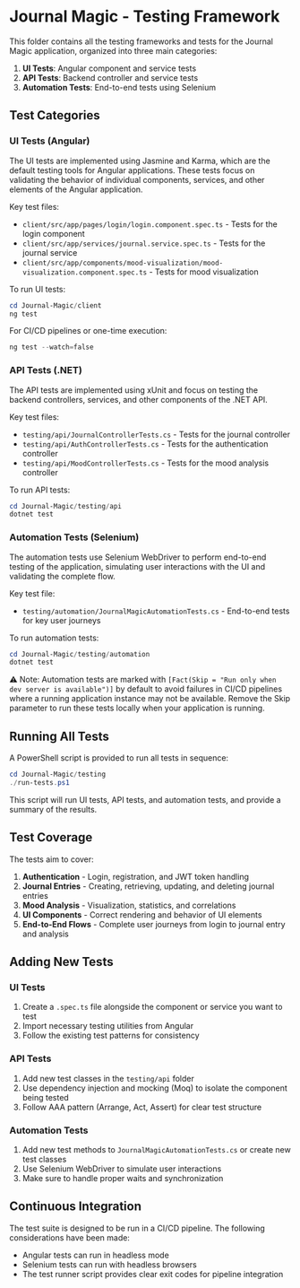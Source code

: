 # Journal Magic - Testing Framework

This folder contains all the testing frameworks and tests for the Journal Magic application, organized into three main categories:

1. **UI Tests**: Angular component and service tests
2. **API Tests**: Backend controller and service tests
3. **Automation Tests**: End-to-end tests using Selenium

## Test Categories

### UI Tests (Angular)

The UI tests are implemented using Jasmine and Karma, which are the default testing tools for Angular applications. These tests focus on validating the behavior of individual components, services, and other elements of the Angular application.

Key test files:
- `client/src/app/pages/login/login.component.spec.ts` - Tests for the login component
- `client/src/app/services/journal.service.spec.ts` - Tests for the journal service
- `client/src/app/components/mood-visualization/mood-visualization.component.spec.ts` - Tests for mood visualization

To run UI tests:
```powershell
cd Journal-Magic/client
ng test
```

For CI/CD pipelines or one-time execution:
```powershell
ng test --watch=false
```

### API Tests (.NET)

The API tests are implemented using xUnit and focus on testing the backend controllers, services, and other components of the .NET API.

Key test files:
- `testing/api/JournalControllerTests.cs` - Tests for the journal controller
- `testing/api/AuthControllerTests.cs` - Tests for the authentication controller
- `testing/api/MoodControllerTests.cs` - Tests for the mood analysis controller

To run API tests:
```powershell
cd Journal-Magic/testing/api
dotnet test
```

### Automation Tests (Selenium)

The automation tests use Selenium WebDriver to perform end-to-end testing of the application, simulating user interactions with the UI and validating the complete flow.

Key test file:
- `testing/automation/JournalMagicAutomationTests.cs` - End-to-end tests for key user journeys

To run automation tests:
```powershell
cd Journal-Magic/testing/automation
dotnet test
```

⚠️ Note: Automation tests are marked with `[Fact(Skip = "Run only when dev server is available")]` by default to avoid failures in CI/CD pipelines where a running application instance may not be available. Remove the Skip parameter to run these tests locally when your application is running.

## Running All Tests

A PowerShell script is provided to run all tests in sequence:

```powershell
cd Journal-Magic/testing
./run-tests.ps1
```

This script will run UI tests, API tests, and automation tests, and provide a summary of the results.

## Test Coverage

The tests aim to cover:

1. **Authentication** - Login, registration, and JWT token handling
2. **Journal Entries** - Creating, retrieving, updating, and deleting journal entries
3. **Mood Analysis** - Visualization, statistics, and correlations
4. **UI Components** - Correct rendering and behavior of UI elements
5. **End-to-End Flows** - Complete user journeys from login to journal entry and analysis

## Adding New Tests

### UI Tests
1. Create a `.spec.ts` file alongside the component or service you want to test
2. Import necessary testing utilities from Angular
3. Follow the existing test patterns for consistency

### API Tests
1. Add new test classes in the `testing/api` folder
2. Use dependency injection and mocking (Moq) to isolate the component being tested
3. Follow AAA pattern (Arrange, Act, Assert) for clear test structure

### Automation Tests
1. Add new test methods to `JournalMagicAutomationTests.cs` or create new test classes
2. Use Selenium WebDriver to simulate user interactions
3. Make sure to handle proper waits and synchronization

## Continuous Integration

The test suite is designed to be run in a CI/CD pipeline. The following considerations have been made:
- Angular tests can run in headless mode
- Selenium tests can run with headless browsers
- The test runner script provides clear exit codes for pipeline integration
